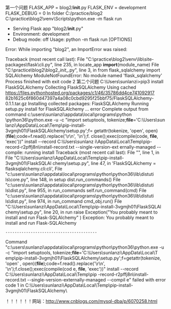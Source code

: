 第一个问题
FLASK_APP = blog2/__init__.py
FLASK_ENV = development
FLASK_DEBUG = 0
In folder C:/practice/blog2
C:\practice\blog2\venv\Scripts\python.exe -m flask run
 * Serving Flask app "blog2/__init__.py"
 * Environment: development
 * Debug mode: off
Usage: python -m flask run [OPTIONS]

Error: While importing "blog2", an ImportError was raised:

Traceback (most recent call last):
  File "C:\practice\blog2\venv\lib\site-packages\flask\cli.py", line 235, in locate_app
    __import__(module_name)
  File "C:\practice\blog2\blog2\__init__.py", line 3, in <module>
    from flask_sqlalchemy import SQLAlchemy
ModuleNotFoundError: No module named 'flask_sqlalchemy'
Process finished with exit code 2
第二个问题
C:\Users\sunlanzi>pip3 install FlaskSQLAlchemy
Collecting FlaskSQLAlchemy
  Using cached https://files.pythonhosted.org/packages/c1/46/35786dd4ce741092917
82b1625c6f860d47397a4a08c0cbd9295f25bbf75/FlaskSQLAlchemy-0.1.1.tar.gz
Installing collected packages: FlaskSQLAlchemy
  Running setup.py install for FlaskSQLAlchemy ... error
    Complete output from command c:\users\sunlanzi\appdata\local\programs\python
\python36\python.exe -u -c "import setuptools, tokenize;__file__='C:\\Users\\sun
lanzi\\AppData\\Local\\Temp\\pip-install-3vgmjh01\\FlaskSQLAlchemy\\setup.py';f=
getattr(tokenize, 'open', open)(__file__);code=f.read().replace('\r\n', '\n');f.
close();exec(compile(code, __file__, 'exec'))" install --record C:\Users\sunlanz
i\AppData\Local\Temp\pip-record-r2pffj8n\install-record.txt --single-version-ext
ernally-managed --compile:
    running install
    Traceback (most recent call last):
      File "<string>", line 1, in <module>
      File "C:\Users\sunlanzi\AppData\Local\Temp\pip-install-3vgmjh01\FlaskSQLAl
chemy\setup.py", line 47, in <module>
        'FlaskSQLAlchemy = flasksqlalchemy.cli:cli',
      File "c:\users\sunlanzi\appdata\local\programs\python\python36\lib\distuti
ls\core.py", line 148, in setup
        dist.run_commands()
      File "c:\users\sunlanzi\appdata\local\programs\python\python36\lib\distuti
ls\dist.py", line 955, in run_commands
        self.run_command(cmd)
      File "c:\users\sunlanzi\appdata\local\programs\python\python36\lib\distuti
ls\dist.py", line 974, in run_command
        cmd_obj.run()
      File "C:\Users\sunlanzi\AppData\Local\Temp\pip-install-3vgmjh01\FlaskSQLAl
chemy\setup.py", line 20, in run
        raise Exception("You probably meant to install and run Flask-SQLAlchemy"
)
    Exception: You probably meant to install and run Flask-SQLAlchemy

    ----------------------------------------
Command "c:\users\sunlanzi\appdata\local\programs\python\python36\python.exe -u
-c "import setuptools, tokenize;__file__='C:\\Users\\sunlanzi\\AppData\\Local\\T
emp\\pip-install-3vgmjh01\\FlaskSQLAlchemy\\setup.py';f=getattr(tokenize, 'open'
, open)(__file__);code=f.read().replace('\r\n', '\n');f.close();exec(compile(cod
e, __file__, 'exec'))" install --record C:\Users\sunlanzi\AppData\Local\Temp\pip
-record-r2pffj8n\install-record.txt --single-version-externally-managed --compil
e" failed with error code 1 in C:\Users\sunlanzi\AppData\Local\Temp\pip-install-
3vgmjh01\FlaskSQLAlchemy\



！！！！！！网站：http://www.cnblogs.com/mysql-dba/p/6070258.html
